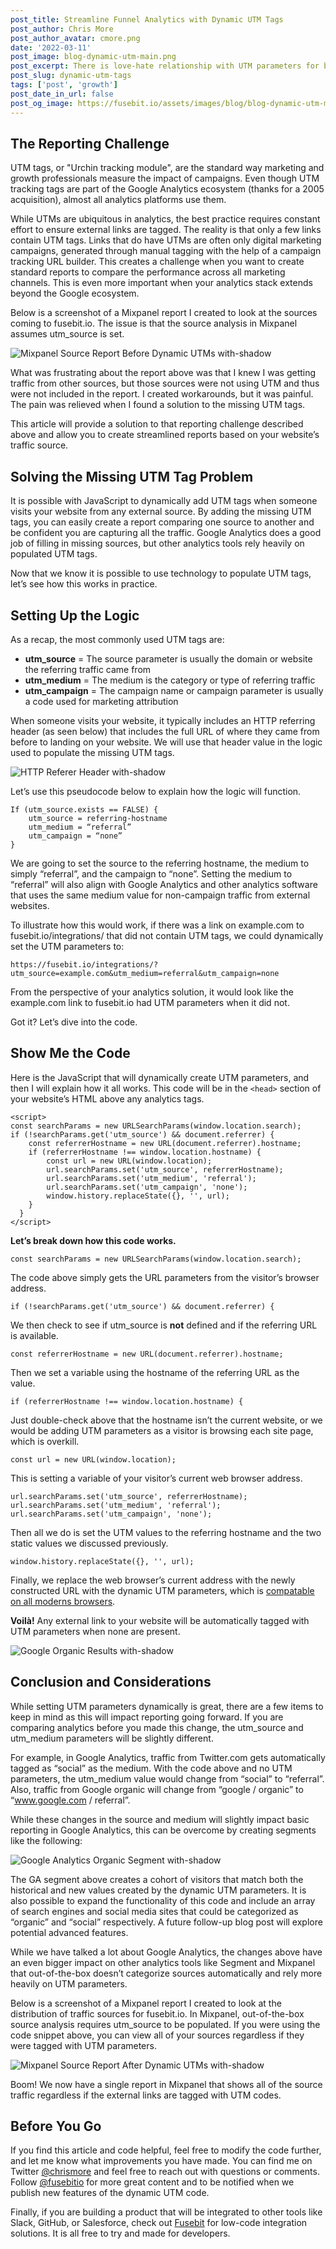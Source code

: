 ```yaml
---
post_title: Streamline Funnel Analytics with Dynamic UTM Tags
post_author: Chris More
post_author_avatar: cmore.png
date: '2022-03-11'
post_image: blog-dynamic-utm-main.png
post_excerpt: There is love-hate relationship with UTM parameters for both developers and marketers. Let’s explore a solution that will improve both reporting and the collective smiles on your team.
post_slug: dynamic-utm-tags
tags: ['post', 'growth']
post_date_in_url: false
post_og_image: https://fusebit.io/assets/images/blog/blog-dynamic-utm-main.png
---
```


## The Reporting Challenge

UTM tags, or "Urchin tracking module", are the standard way marketing and growth professionals measure the impact of campaigns. Even though UTM tracking tags are part of the Google Analytics ecosystem (thanks for a 2005 acquisition), almost all analytics platforms use them.

While UTMs are ubiquitous in analytics, the best practice requires constant effort to ensure external links are tagged. The reality is that only a few links contain UTM tags. Links that do have UTMs are often only digital marketing campaigns, generated through manual tagging with the help of a campaign tracking URL builder. This creates a challenge when you want to create standard reports to compare the performance across all marketing channels. This is even more important when your analytics stack extends beyond the Google ecosystem.

Below is a screenshot of a Mixpanel report I created to look at the sources coming to fusebit.io. The issue is that the source analysis in Mixpanel assumes utm_source is set.

![Mixpanel Source Report Before Dynamic UTMs with-shadow](blog-dynamic-utm-mixpanel-sources-before.png "Mixpanel Source Report Before Dynamic UTMs")

What was frustrating about the report above was that I knew I was getting traffic from other sources, but those sources were not using UTM and thus were not included in the report. I created workarounds, but it was painful. The pain was relieved when I found a solution to the missing UTM tags.

This article will provide a solution to that reporting challenge described above and allow you to create streamlined reports based on your website’s traffic source.

## Solving the Missing UTM Tag Problem

It is possible with JavaScript to dynamically add UTM tags when someone visits your website from any external source. By adding the missing UTM tags, you can easily create a report comparing one source to another and be confident you are capturing all the traffic. Google Analytics does a good job of filling in missing sources, but other analytics tools rely heavily on populated UTM tags.

Now that we know it is possible to use technology to populate UTM tags, let’s see how this works in practice.

## Setting Up the Logic

As a recap, the most commonly used UTM tags are:

* **utm_source** = The source parameter is usually the domain or website the referring traffic came from
* **utm_medium** = The medium is the category or type of referring traffic
* **utm_campaign** = The campaign name or campaign parameter is usually a code used for marketing attribution

When someone visits your website, it typically includes an HTTP referring header (as seen below) that includes the full URL of where they came from before to landing on your website. We will use that header value in the logic used to populate the missing UTM tags.

![HTTP Referer Header with-shadow](blog-dynamic-utm-headers.png "HTTP Referer Header")

Let’s use this pseudocode below to explain how the logic will function.

```
If (utm_source.exists == FALSE) {
    utm_source = referring-hostname
    utm_medium = “referral”
    utm_campaign = “none”
}
```

We are going to set the source to the referring hostname, the medium to simply “referral”, and the campaign to “none”. Setting the medium to “referral” will also align with Google Analytics and other analytics software that uses the same medium value for non-campaign traffic from external websites.

To illustrate how this would work, if there was a link on example.com to fusebit.io/integrations/ that did not contain UTM tags, we could dynamically set the UTM parameters to:

``https://fusebit.io/integrations/?utm_source=example.com&utm_medium=referral&utm_campaign=none``

From the perspective of your analytics solution, it would look like the example.com link to fusebit.io had UTM parameters when it did not.

Got it? Let’s dive into the code.

## Show Me the Code

Here is the JavaScript that will dynamically create UTM parameters, and then I will explain how it all works. This code will be in the ``<head>`` section of your website’s HTML above any analytics tags.

```
<script>
const searchParams = new URLSearchParams(window.location.search);
if (!searchParams.get('utm_source') && document.referrer) {
    const referrerHostname = new URL(document.referrer).hostname;
    if (referrerHostname !== window.location.hostname) {
        const url = new URL(window.location);
        url.searchParams.set('utm_source', referrerHostname);
        url.searchParams.set('utm_medium', 'referral');
        url.searchParams.set('utm_campaign', 'none');
        window.history.replaceState({}, '', url);
    }
  }
</script>
```

**Let’s break down how this code works.**

``const searchParams = new URLSearchParams(window.location.search);``

The code above simply gets the URL parameters from the visitor’s browser address.

``if (!searchParams.get('utm_source') && document.referrer) {``

We then check to see if utm_source is **not** defined and if the referring URL is available.

``const referrerHostname = new URL(document.referrer).hostname;``

Then we set a variable using the hostname of the referring URL as the value.

``if (referrerHostname !== window.location.hostname) {``

Just double-check above that the hostname isn’t the current website, or we would be adding UTM parameters as a visitor is browsing each site page, which is overkill.

``const url = new URL(window.location);``

This is setting a variable of your visitor’s current web browser address.

``url.searchParams.set('utm_source', referrerHostname); url.searchParams.set('utm_medium', 'referral'); url.searchParams.set('utm_campaign', 'none');``

Then all we do is set the UTM values to the referring hostname and the two static values we discussed previously.

``window.history.replaceState({}, '', url);``

Finally, we replace the web browser’s current address with the newly constructed URL with the dynamic UTM parameters, which is [compatable on all moderns browsers](https://developer.mozilla.org/en-US/docs/Web/API/History/replaceState).

**Voilà!** Any external link to your website will be automatically tagged with UTM parameters when none are present.

![Google Organic Results with-shadow](blog-dynamic-serp-results.png "Google Organic Results")

## Conclusion and Considerations

While setting UTM parameters dynamically is great, there are a few items to keep in mind as this will impact reporting going forward. If you are comparing analytics before you made this change, the utm_source and utm_medium parameters will be slightly different.

For example, in Google Analytics, traffic from Twitter.com gets automatically tagged as “social” as the medium. With the code above and no UTM parameters, the utm_medium value would change from “social” to “referral”.  Also, traffic from Google organic will change from “google / organic” to “www.google.com / referral”.

While these changes in the source and medium will slightly impact basic reporting in Google Analytics, this can be overcome by creating segments like the following:

![Google Analytics Organic Segment with-shadow](blog-dynamic-utm-segment.png "Google Analytics Organic Segment")

The GA segment above creates a cohort of visitors that match both the historical and new values created by the dynamic UTM parameters. It is also possible to expand the functionality of this code and include an array of search engines and social media sites that could be categorized as “organic” and “social” respectively. A future follow-up blog post will explore potential advanced features.

While we have talked a lot about Google Analytics, the changes above have an even bigger impact on other analytics tools like Segment and Mixpanel that out-of-the-box doesn’t categorize sources automatically and rely more heavily on UTM parameters.

Below is a screenshot of a Mixpanel report I created to look at the distribution of traffic sources for fusebit.io. In Mixpanel, out-of-the-box source analysis requires utm_source to be populated. If you were using the code snippet above, you can view all of your sources regardless if they were tagged with UTM parameters.

![Mixpanel Source Report After Dynamic UTMs with-shadow](blog-dynamic-utm-mixpanel-sources-after.png "Mixpanel Source Report After Dynamic UTMs")

Boom! We now have a single report in Mixpanel that shows all of the source traffic regardless if the external links are tagged with UTM codes.

## Before You Go

If you find this article and code helpful, feel free to modify the code further, and let me know what improvements you have made. You can find me on Twitter [@chrismore](https://twitter.com/chrismore) and feel free to reach out with questions or comments. Follow [@fusebitio](https://twitter.com/fusebitio) for more great content and to be notified when we publish new features of the dynamic UTM code.

Finally, if you are building a product that will be integrated to other tools like Slack, GitHub, or Salesforce, check out [Fusebit](https://fusebit.io/) for low-code integration solutions. It is all free to try and made for developers.
